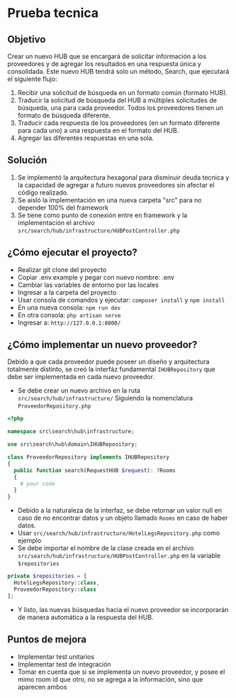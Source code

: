 # Prueba tecnica

## Objetivo

Crear un nuevo HUB que se encargará de solicitar información a los proveedores y de agregar los resultados en una respuesta única y consolidada. Este nuevo HUB tendrá solo un método, Search, que ejecutará el siguiente flujo:

1. Recibir una solicitud de búsqueda en un formato común (formato HUB).
2. Traducir la solicitud de búsqueda del HUB a múltiples solicitudes de búsqueda, una para
   cada proveedor. Todos los proveedores tienen un formato de búsqueda diferente.
3. Traducir cada respuesta de los proveedores (en un formato diferente para cada uno) a
   una respuesta en el formato del HUB.
4. Agregar las diferentes respuestas en una sola.

## Solución

1. Se implementó la arquitectura hexagonal para disminuir deuda tecnica y la capacidad de agregar a futuro nuevos proveedores sin afectar el código realizado.
2. Se aisló la implementación en una nueva carpeta "src" para no depender 100% del framework
3. Se tiene como punto de conexión entre en framework y la implementación el archivo `src/search/hub/infrastructure/HUBPostController.php`

## ¿Cómo ejecutar el proyecto?

-   Realizar git clone del proyecto
-   Copiar .env.example y pegar con nuevo nombre: .env
-   Cambiar las variables de entorno por las locales
-   Ingresar a la carpeta del proyecto
-   Usar consola de comandos y ejecutar: `composer install` y `npm install`
-   En una nueva consola: `npm run dev`
-   En otra consola: `php artisan serve`
-   Ingresar a: `http://127.0.0.1:8000/`

## ¿Cómo implementar un nuevo proveedor?

Debido a que cada proveedor puede poseer un diseño y arquitectura totalmente distinto, se creó la interfáz fundamental `IHUBRepository` que debe ser implementada en cada nuevo proveedor.

-   Se debe crear un nuevo archivo en la ruta `src/search/hub/infrastructure/` Siguiendo la nomenclatura `ProveedorRepository.php`

```php
<?php

namespace src\search\hub\infrastructure;

use src\search\hub\domain\IHUBRepository;

class ProveedorRepository implements IHUBRepository
{
  public function search(RequestHUB $request): ?Rooms
  {
    # your code
  }
}
```

-   Debido a la naturaleza de la interfaz, se debe retornar un valor null en caso de no encontrar datos y un objeto llamado `Rooms` en caso de haber datos.
-   Usar `src/search/hub/infrastructure/HotelLegsRepository.php` como ejemplo
-   Se debe importar el nombre de la clase creada en el archivo `src/search/hub/infrastructure/HUBPostController.php` en la variable `$repositories`

```php
private $repositories = [
  HotelLegsRepository::class,
  ProveedorRepository::class
];
```

-   Y listo, las nuevas búsquedas hacia el nuevo proveedor se incorporarán de manera automática a la respuesta del HUB.

## Puntos de mejora

-   Implementar test unitarios
-   Implementar test de integración
-   Tomar en cuenta que si se implementa un nuevo proveedor, y posee el mimo room id que otro, no se agrega a la información, sino que aparecen ambos
